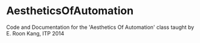 AestheticsOfAutomation
======================

Code and Documentation for the 'Aesthetics Of Automation' class taught by E. Roon Kang, ITP 2014
